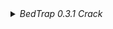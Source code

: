 
<details>
<summary><em>BedTrap 0.3.1 Crack</em></summary>
# BedTrap 0.3.1 Crack
- shit 10$ meteor skid 😞
- cracked in 1 minute xD

[download](https://github.com/PlutoSolutions/bedtrap-rip/releases/download/0.3.1/bedtrap-0.3.1-cracked.jar)

![gui](https://i.imgur.com/GP79idh.png)
